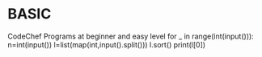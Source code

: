 # BASIC
CodeChef Programs at beginner and easy level
for _ in range(int(input())):
    n=int(input())
    l=list(map(int,input().split()))
    l.sort()
    print(l[0])
